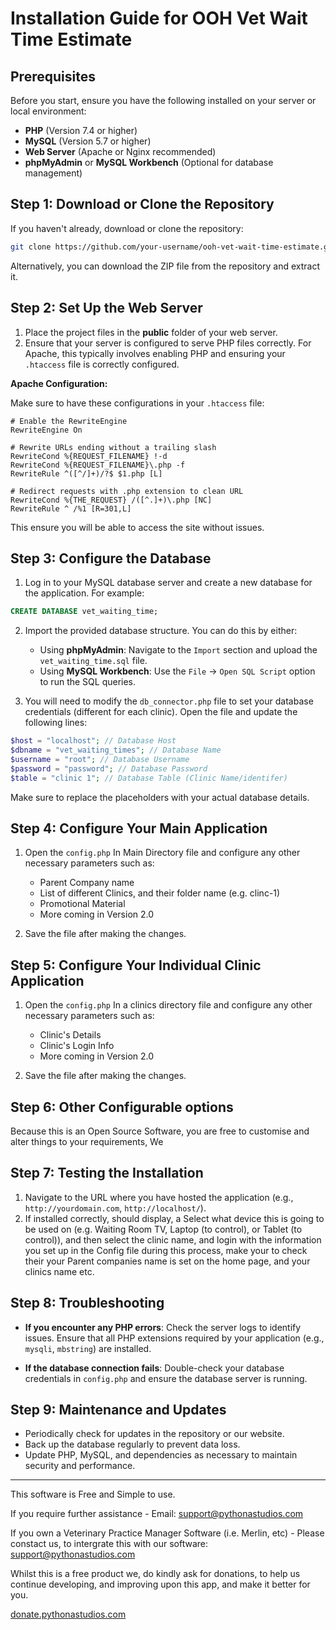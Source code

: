 # Installation Guide for OOH Vet Wait Time Estimate

## Prerequisites

Before you start, ensure you have the following installed on your server or local environment:

- **PHP** (Version 7.4 or higher)
- **MySQL** (Version 5.7 or higher)
- **Web Server** (Apache or Nginx recommended)
- **phpMyAdmin** or **MySQL Workbench** (Optional for database management)

## Step 1: Download or Clone the Repository

If you haven't already, download or clone the repository:

```bash
git clone https://github.com/your-username/ooh-vet-wait-time-estimate.git
```

Alternatively, you can download the ZIP file from the repository and extract it.

## Step 2: Set Up the Web Server

1. Place the project files in the **public** folder of your web server.
2. Ensure that your server is configured to serve PHP files correctly. For Apache, this typically involves enabling PHP and ensuring your `.htaccess` file is correctly configured.

**Apache Configuration:**

Make sure to have these configurations in your `.htaccess` file:

```
# Enable the RewriteEngine
RewriteEngine On

# Rewrite URLs ending without a trailing slash
RewriteCond %{REQUEST_FILENAME} !-d
RewriteCond %{REQUEST_FILENAME}\.php -f
RewriteRule ^([^/]+)/?$ $1.php [L]

# Redirect requests with .php extension to clean URL
RewriteCond %{THE_REQUEST} /([^.]+)\.php [NC]
RewriteRule ^ /%1 [R=301,L]

```
This ensure you will be able to access the site without issues.


## Step 3: Configure the Database

1. Log in to your MySQL database server and create a new database for the application. For example:

```sql
CREATE DATABASE vet_waiting_time;
```

2. Import the provided database structure. You can do this by either:

   - Using **phpMyAdmin**: Navigate to the `Import` section and upload the `vet_waiting_time.sql` file.
   - Using **MySQL Workbench**: Use the `File` -> `Open SQL Script` option to run the SQL queries.

3. You will need to modify the `db_connector.php` file to set your database credentials (different for each clinic). Open the file and update the following lines:

```php
$host = "localhost"; // Database Host
$dbname = "vet_waiting_times"; // Database Name
$username = "root"; // Database Username
$password = "password"; // Database Password
$table = "clinic 1"; // Database Table (Clinic Name/identifer)
```

Make sure to replace the placeholders with your actual database details.

## Step 4: Configure Your Main Application

1. Open the `config.php` In Main Directory file and configure any other necessary parameters such as:

    - Parent Company name
    - List of different Clinics, and their folder name (e.g. clinc-1)
    - Promotional Material
    - More coming in Version 2.0
    
2. Save the file after making the changes.

## Step 5: Configure Your Individual Clinic Application

1. Open the `config.php` In a clinics directory file and configure any other necessary parameters such as:

    - Clinic's Details
    - Clinic's Login Info
    - More coming in Version 2.0
    
2. Save the file after making the changes.

## Step 6: Other Configurable options

Because this is an Open Source Software, you are free to customise and alter things to your requirements, We

## Step 7: Testing the Installation

1. Navigate to the URL where you have hosted the application (e.g., `http://yourdomain.com`, `http://localhost/`).
2. If installed correctly, should display, a Select what device this is going to be used on (e.g. Waiting Room TV, Laptop (to control), or Tablet (to control)), and then select the clinic name, and login with the information you set up in the Config file
during this process, make your to check their your Parent companies name is set on the home page, and your clinics name etc.

## Step 8: Troubleshooting

- **If you encounter any PHP errors**: Check the server logs to identify issues. Ensure that all PHP extensions required by your application (e.g., `mysqli`, `mbstring`) are installed.
  
- **If the database connection fails**: Double-check your database credentials in `config.php` and ensure the database server is running.

## Step 9: Maintenance and Updates

- Periodically check for updates in the repository or our website.
- Back up the database regularly to prevent data loss.
- Update PHP, MySQL, and dependencies as necessary to maintain security and performance.

---

This software is Free and Simple to use.

If you require further assistance - Email: [support@pythonastudios.com](mailto:support@pythonastudios.com)  

If you own a Veterinary Practice Manager Software (i.e. Merlin, etc) - Please constact us, to intergrate this with our software: [support@pythonastudios.com](mailto:support@pythonastudios.com)

Whilst this is a free product we, do kindly ask for donations, to help us continue developing, and improving upon this app, and make it better for you.

[donate.pythonastudios.com](donate.pythonastudios.com)